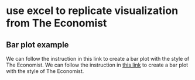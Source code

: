 # use excel to replicate visualization from The Economist
## Bar plot example
We can follow the instruction in this link to create a bar plot with the style of The Economist.
We can follow the instruction in [this link](https://github.com/jiashenyue/data-viz-non-coders-boot-camp/blob/main/replicate-the-economist-viz-excel.md) to create a bar plot with the style of The Economist.
